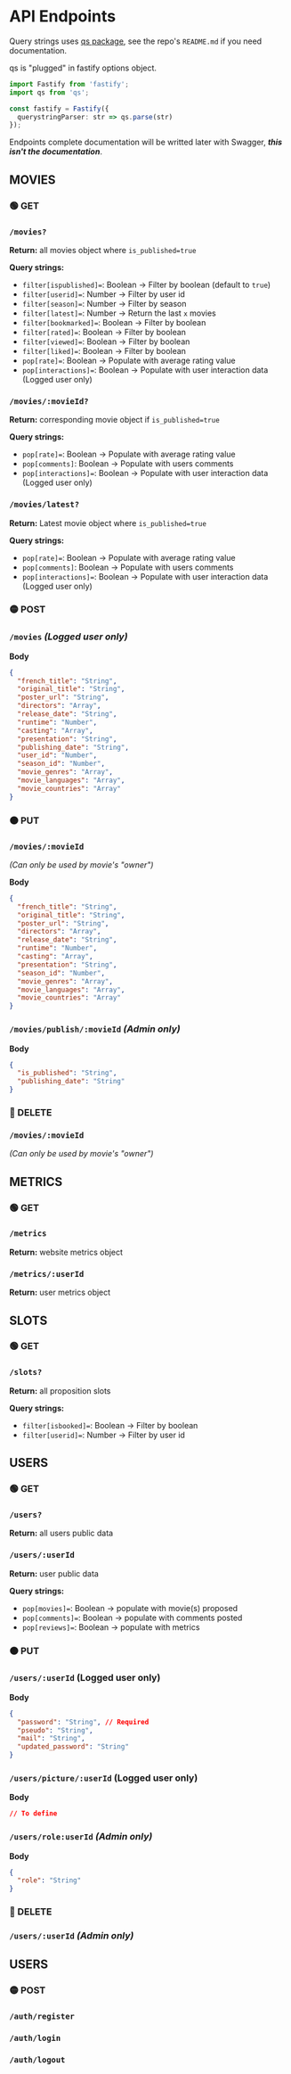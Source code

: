 # API Endpoints
Query strings uses [qs package](https://www.npmjs.com/package/qs), see the repo's `README.md` if you need documentation.

qs is "plugged" in fastify options object.
```typescript
import Fastify from 'fastify';
import qs from 'qs';

const fastify = Fastify({
  querystringParser: str => qs.parse(str)
});
```

Endpoints complete documentation will be writted later with Swagger, ***this isn't the documentation***.

## MOVIES

### :green_circle: GET

### **`/movies?`**
**Return:** all movies object where `is_published=true`

**Query strings:**
- `filter[ispublished]=`: Boolean -> Filter by boolean (default to `true`)
- `filter[userid]=`: Number -> Filter by user id
- `filter[season]=`: Number -> Filter by season
- `filter[latest]=`: Number -> Return the last `x` movies
- `filter[bookmarked]=`: Boolean -> Filter by boolean
- `filter[rated]=`: Boolean -> Filter by boolean
- `filter[viewed]=`: Boolean -> Filter by boolean
- `filter[liked]=`: Boolean -> Filter by boolean
- `pop[rate]=`: Boolean -> Populate with average rating value
- `pop[interactions]=`: Boolean -> Populate with user interaction data (Logged user only)

### **`/movies/:movieId?`**
**Return:** corresponding movie object if `is_published=true`

**Query strings:**
- `pop[rate]=`: Boolean -> Populate with average rating value
- `pop[comments]`: Boolean -> Populate with users comments
- `pop[interactions]=`: Boolean -> Populate with user interaction data (Logged user only)

### **`/movies/latest?`**
**Return:** Latest movie object where `is_published=true`

**Query strings:**
- `pop[rate]=`: Boolean -> Populate with average rating value
- `pop[comments]`: Boolean -> Populate with users comments
- `pop[interactions]=`: Boolean -> Populate with user interaction data (Logged user only)

###  :yellow_circle: POST

### **`/movies` *(Logged user only)***
**Body**

```json
{
  "french_title": "String",
  "original_title": "String",
  "poster_url": "String",
  "directors": "Array",
  "release_date": "String",
  "runtime": "Number",
  "casting": "Array",
  "presentation": "String",
  "publishing_date": "String",
  "user_id": "Number",
  "season_id": "Number",
  "movie_genres": "Array",
  "movie_languages": "Array",
  "movie_countries": "Array"
}
```

### :orange_circle: PUT

### **`/movies/:movieId`**
*(Can only be used by movie's "owner")*

**Body**

```json
{
  "french_title": "String",
  "original_title": "String",
  "poster_url": "String",
  "directors": "Array",
  "release_date": "String",
  "runtime": "Number",
  "casting": "Array",
  "presentation": "String",
  "season_id": "Number",
  "movie_genres": "Array",
  "movie_languages": "Array",
  "movie_countries": "Array"
}
```

### **`/movies/publish/:movieId` *(Admin only)***

**Body**

```json
{
  "is_published": "String",
  "publishing_date": "String"
}
```

### :red_circle: DELETE

### **`/movies/:movieId`**
*(Can only be used by movie's "owner")*

## METRICS

### :green_circle: GET
### **`/metrics`**
**Return:** website metrics object

### **`/metrics/:userId`**
**Return:** user metrics object

## SLOTS

### :green_circle: GET
### **`/slots?`**
**Return:** all proposition slots

**Query strings:**
- `filter[isbooked]=`: Boolean -> Filter by boolean
- `filter[userid]=`: Number -> Filter by user id

## USERS

### :green_circle: GET
### **`/users?`**
**Return:** all users public data

### **`/users/:userId`**
**Return:** user public data

**Query strings:**
- `pop[movies]=`: Boolean -> populate with movie(s) proposed
- `pop[comments]=`: Boolean -> populate with comments posted
- `pop[reviews]=`: Boolean -> populate with metrics

### :orange_circle: PUT

### **`/users/:userId` (Logged user only)**

**Body**

```json
{
  "password": "String", // Required
  "pseudo": "String",
  "mail": "String",
  "updated_password": "String"
}
```

### **`/users/picture/:userId` (Logged user only)**

**Body**

```json
// To define
```

### **`/users/role:userId` *(Admin only)***

**Body**

```json
{
  "role": "String"
}
```

### :red_circle: DELETE

### **`/users/:userId` *(Admin only)***

## USERS

### :yellow_circle: POST

### **`/auth/register`**

### **`/auth/login`**

### **`/auth/logout`**